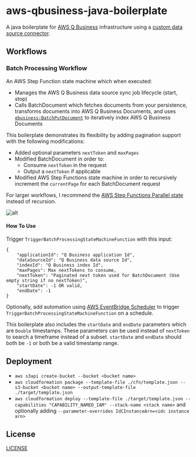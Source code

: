 # aws-qbusiness-java-boilerplate
A java boilerplate for 
[AWS Q Business](https://aws.amazon.com/q/business/) 
infrastructure using a 
[custom data source connector](https://docs.aws.amazon.com/amazonq/latest/qbusiness-ug/custom-connector.html).

## Workflows
### Batch Processing Workflow
An AWS Step Function state machine which when executed:
- Manages the AWS Q Business data source sync job lifecycle (start, stop)
- Calls BatchDocument which fetches documents from your persistence, transforms documents into AWS Q Business Documents, and uses [`qbusiness:BatchPutDocument`](https://docs.aws.amazon.com/amazonq/latest/api-reference/API_BatchPutDocument.html) to iteratively index AWS Q Business Documents

This boilerplate demonstrates its flexibility by adding pagination support with the following modifications:
- Added optional parameters `nextToken` and `maxPages`
- Modified BatchDocument in order to:
  - Consume `nextToken` in the request
  - Output a `nextToken` if applicable
- Modified AWS Step Functions state machine in order to recursively increment the `currentPage` for each BatchDocument request

For larger workflows, I recommend the
[AWS Step Functions Parallel state](https://docs.aws.amazon.com/step-functions/latest/dg/amazon-states-language-parallel-state.html)
instead of recursion.

![alt](https://i.imgur.com/UxlJf2Y.png)

#### How To Use
Trigger `TriggerBatchProcessingStateMachineFunction` with this input:
```
{
    "applicationId": "Q Business application Id",
    "dataSourceId": "Q Business data source Id",
    "indexId": "Q Business index Id",
    "maxPages": Max nextTokens to consume,
    "nextToken": "Paginated next token used for BatchDocument (Use empty string if no nextToken)",
    "startDate": -1 OR valid,
    "endDate": -1
}
```
Optionally, add automation using [AWS EventBridge Scheduler](https://docs.aws.amazon.com/lambda/latest/dg/with-eventbridge-scheduler.html) to trigger `TriggerBatchProcessingStateMachineFunction` on a schedule.

This boilerplate also includes the `startDate` and `endDate` parameters which are `Double` timestamps.
These parameters can be used instead of `nextToken` to search a timeframe instead of a subset.
`startDate` and `endDate` should both be `-1` or both be a valid timestamp range.

## Deployment
- `aws s3api create-bucket --bucket <bucket name>`
- `aws cloudformation package --template-file ./cfn/template.json --s3-bucket <bucket name> --output-template-file ./target/template.json`
- `aws cloudformation deploy --template-file ./target/template.json --capabilities "CAPABILITY_NAMED_IAM" --stack-name <stack name>` and optionally adding `--parameter-overrides IdCInstanceArn=<idc instance arn>`

## License
[LICENSE](/LICENSE)
